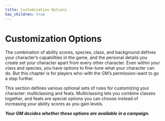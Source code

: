 ```yaml
---
title: Customization Options
has_children: true
---
```


# Customization Options

The combination of ability scores, species, class, and background defines your character’s capabilities in the game, and the personal details you create set your character apart from every other character. Even within your class and species, you have options to fine-tune what your character can do. But this chapter is for players who-with the GM’s permission-want to go a step further.

This section defines various optional sets of rules for customizing your character: multiclassing and feats. Multiclassing lets you combine classes together, and feats are special options you can choose instead of increasing your ability scores as you gain levels. 

***Your GM decides whether these options are available in a campaign.***